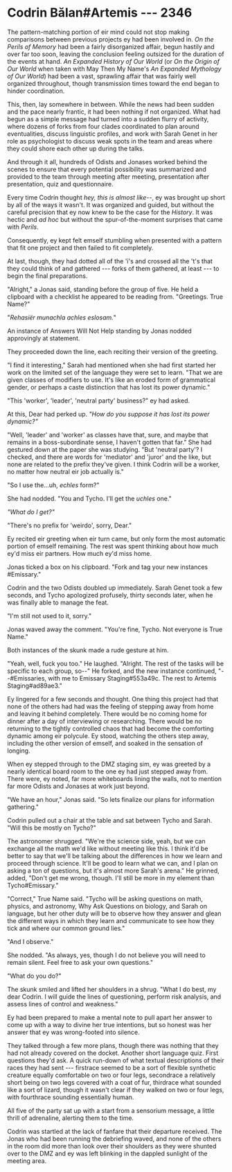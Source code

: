 # Codrin Bălan#Artemis --- 2346

The pattern-matching portion of eir mind could not stop making comparisons between previous projects ey had been involved in. *On the Perils of Memory* had been a fairly disorganized affair, begun hastily and over far too soon, leaving the conclusion feeling outsized for the duration of the events at hand. *An Expanded History of Our World* (or *On the Origin of Our World* when taken with May Then My Name's *An Expanded Mythology of Our World*) had been a vast, sprawling affair that was fairly well organized throughout, though transmission times toward the end began to hinder coordination.

This, then, lay somewhere in between. While the news had been sudden and the pace nearly frantic, it had been nothing if not organized. What had begun as a simple message had turned into a sudden flurry of activity, where dozens of forks from four clades coordinated to plan around eventualities, discuss linguistic profiles, and work with Sarah Genet in her role as psychologist to discuss weak spots in the team and areas where they could shore each other up during the talks.

And through it all, hundreds of Odists and Jonases worked behind the scenes to ensure that every potential possibility was summarized and provided to the team through meeting after meeting, presentation after presentation, quiz and questionnaire.

Every time Codrin thought *hey, this is almost like--*, ey was brought up short by all of the ways it wasn't. It was organized and guided, but without the careful precision that ey now knew to be the case for the *History*. It was hectic and *ad hoc* but without the spur-of-the-moment surprises that came with *Perils*.

Consequently, ey kept felt emself stumbling when presented with a pattern that fit one project and then failed to fit completely.

At last, though, they had dotted all of the 'i's and crossed all the 't's that they could think of and gathered --- forks of them gathered, at least --- to begin the final preparations.

"Alright," a Jonas said, standing before the group of five. He held a clipboard with a checklist he appeared to be reading from. "Greetings. True Name?"

"*Rehasiër munachla achles eslosam.*"

An instance of Answers Will Not Help standing by Jonas nodded approvingly at statement.

They proceeded down the line, each reciting their version of the greeting.

"I find it interesting," Sarah had mentioned when she had first started her work on the limited set of the language they were set to learn. "That we are given classes of modifiers to use. It's like an eroded form of grammatical gender, or perhaps a caste distinction that has lost its power dynamic."

"This 'worker', 'leader', 'neutral party' business?" ey had asked.

At this, Dear had perked up. *"How do you suppose it has lost its power dynamic?"*

"Well, 'leader' and 'worker' as classes have that, sure, and maybe that remains in a boss-subordinate sense, I haven't gotten that far." She had gestured down at the paper she was studying. "But 'neutral party'? I checked, and there are words for 'mediator' and 'juror' and the like, but none are related to the prefix they've given. I think Codrin will be a worker, no matter how neutral eir job actually is."

"So I use the...uh, *echles* form?"

She had nodded. "You and Tycho. I'll get the *uchles* one."

*"What do I get?"*

"There's no prefix for 'weirdo', sorry, Dear."

Ey recited eir greeting when eir turn came, but only form the most automatic portion of emself remaining. The rest was spent thinking about how much ey'd miss eir partners. How much ey'd miss home. 

Jonas ticked a box on his clipboard. "Fork and tag your new instances #Emissary."

Codrin and the two Odists doubled up immediately. Sarah Genet took a few seconds, and Tycho apologized profusely, thirty seconds later, when he was finally able to manage the feat.

"I'm still not used to it, sorry."

Jonas waved away the comment. "You're fine, Tycho. Not everyone is True Name."

Both instances of the skunk made a rude gesture at him.

"Yeah, well, fuck you too." He laughed. "Alright. The rest of the tasks will be specific to each group, so--" He forked, and the new instance continued, "--#Emissaries, with me to Emissary Staging#553a49c. The rest to Artemis Staging#ad89ae3."

Ey lingered for a few seconds and thought. One thing this project had that none of the others had had was the feeling of stepping away from home and leaving it behind completely. There would be no coming home for dinner after a day of interviewing or researching. There would be no returning to the tightly controlled chaos that had become the comforting dynamic among eir polycule. Ey stood, watching the others step away, including the other version of emself, and soaked in the sensation of longing.

When ey stepped through to the DMZ staging sim, ey was greeted by a nearly identical board room to the one ey had just stepped away from. There were, ey noted, far more whiteboards lining the walls, not to mention far more Odists and Jonases at work just beyond.

"We have an hour," Jonas said. "So lets finalize our plans for information gathering."

Codrin pulled out a chair at the table and sat between Tycho and Sarah. "Will this be mostly on Tycho?"

The astronomer shrugged. "We're the science side, yeah, but we can exchange all the math we'd like without meeting like this. I think it'd be better to say that we'll be talking about the differences in how we learn and proceed through science. It'll be good to learn what we can, and I plan on asking a ton of questions, but it's almost more Sarah's arena." He grinned, added, "Don't get me wrong, though. I'll still be more in my element than Tycho#Emissary."

"Correct," True Name said. "Tycho will be asking questions on math, physics, and astronomy, Why Ask Questions on biology, and Sarah on language, but her other duty will be to observe how they answer and glean the different ways in which they learn and communicate to see how they tick and where our common ground lies."

"And I observe."

She nodded. "As always, yes, though I do not believe you will need to remain silent. Feel free to ask your own questions."

"What do you do?"

The skunk smiled and lifted her shoulders in a shrug. "What I do best, my dear Codrin. I will guide the lines of questioning, perform risk analysis, and assess lines of control and weakness."

Ey had been prepared to make a mental note to pull apart her answer to come up with a way to divine her true intentions, but so honest was her answer that ey was wrong-footed into silence.

They talked through a few more plans, though there was nothing that they had not already covered on the docket. Another short language quiz. First questions they'd ask. A quick run-down of what textual descriptions of their races they had sent --- firstrace seemed to be a sort of flexible synthetic creature equally comfortable on two or four legs, secondrace a relatively short being on two legs covered with a coat of fur, thirdrace what sounded like a sort of lizard, though it wasn't clear if they walked on two or four legs, with fourthrace sounding essentially human.

All five of the party sat up with a start from a sensorium message, a little thrill of adrenaline, alerting them to the time.

Codrin was startled at the lack of fanfare that their departure received. The Jonas who had been running the debriefing waved, and none of the others in the room did more than look over their shoulders as they were shunted over to the DMZ and ey was left blinking in the dappled sunlight of the meeting area.
